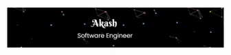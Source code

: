 
[![Header](https://github.com/akash-mahmud/akash-mahmud/blob/main/profile.gif)](https://github.com/akash-mahmud/)

